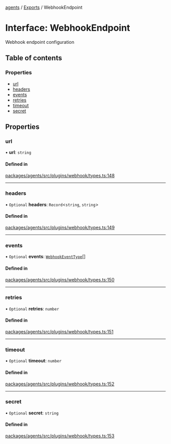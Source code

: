 <!-- 
 ⚠️  AUTO-GENERATED FILE - DO NOT EDIT MANUALLY
 This file is automatically generated by scripts/docs-generator.js
 To make changes, edit the source TypeScript files or update the generator script
-->

[agents](../../) / [Exports](../modules) / WebhookEndpoint

# Interface: WebhookEndpoint

Webhook endpoint configuration

## Table of contents

### Properties

- [url](WebhookEndpoint#url)
- [headers](WebhookEndpoint#headers)
- [events](WebhookEndpoint#events)
- [retries](WebhookEndpoint#retries)
- [timeout](WebhookEndpoint#timeout)
- [secret](WebhookEndpoint#secret)

## Properties

### url

• **url**: `string`

#### Defined in

[packages/agents/src/plugins/webhook/types.ts:148](https://github.com/woojubb/robota/blob/d84cd2e1e6915e9f7e9aff8f9b06df02e55c139b/packages/agents/src/plugins/webhook/types.ts#L148)

___

### headers

• `Optional` **headers**: `Record`\<`string`, `string`\>

#### Defined in

[packages/agents/src/plugins/webhook/types.ts:149](https://github.com/woojubb/robota/blob/d84cd2e1e6915e9f7e9aff8f9b06df02e55c139b/packages/agents/src/plugins/webhook/types.ts#L149)

___

### events

• `Optional` **events**: [`WebhookEventType`](../modules#webhookeventtype)[]

#### Defined in

[packages/agents/src/plugins/webhook/types.ts:150](https://github.com/woojubb/robota/blob/d84cd2e1e6915e9f7e9aff8f9b06df02e55c139b/packages/agents/src/plugins/webhook/types.ts#L150)

___

### retries

• `Optional` **retries**: `number`

#### Defined in

[packages/agents/src/plugins/webhook/types.ts:151](https://github.com/woojubb/robota/blob/d84cd2e1e6915e9f7e9aff8f9b06df02e55c139b/packages/agents/src/plugins/webhook/types.ts#L151)

___

### timeout

• `Optional` **timeout**: `number`

#### Defined in

[packages/agents/src/plugins/webhook/types.ts:152](https://github.com/woojubb/robota/blob/d84cd2e1e6915e9f7e9aff8f9b06df02e55c139b/packages/agents/src/plugins/webhook/types.ts#L152)

___

### secret

• `Optional` **secret**: `string`

#### Defined in

[packages/agents/src/plugins/webhook/types.ts:153](https://github.com/woojubb/robota/blob/d84cd2e1e6915e9f7e9aff8f9b06df02e55c139b/packages/agents/src/plugins/webhook/types.ts#L153)
